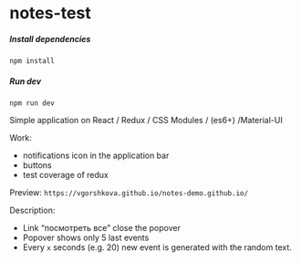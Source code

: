 # notes-test

##### Install dependencies

```
npm install
```


##### Run dev

```
npm run dev
```

Simple application on React / Redux / CSS Modules / (es6+) /Material-UI

Work:

* notifications icon in the application bar
* buttons
* test coverage of redux 

Preview: `https://vgorshkova.github.io/notes-demo.github.io/ `

Description:

* Link “посмотреть все” close the popover
* Popover shows only 5 last events
* Every `x` seconds (e.g. 20) new event is generated with the random text.
